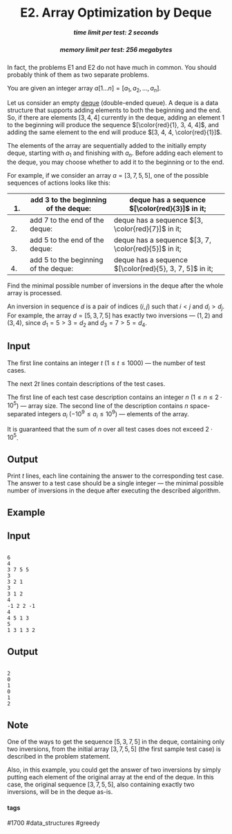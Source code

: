 <h1 style='text-align: center;'> E2. Array Optimization by Deque</h1>

<h5 style='text-align: center;'>time limit per test: 2 seconds</h5>
<h5 style='text-align: center;'>memory limit per test: 256 megabytes</h5>

In fact, the problems E1 and E2 do not have much in common. You should probably think of them as two separate problems.

You are given an integer array $a[1 \ldots n] = [a_1, a_2, \ldots, a_n]$.

Let us consider an empty [deque](https://tinyurl.com/pfeucbux) (double-ended queue). A deque is a data structure that supports adding elements to both the beginning and the end. So, if there are elements $[3, 4, 4]$ currently in the deque, adding an element $1$ to the beginning will produce the sequence $[\color{red}{1}, 3, 4, 4]$, and adding the same element to the end will produce $[3, 4, 4, \color{red}{1}]$.

The elements of the array are sequentially added to the initially empty deque, starting with $a_1$ and finishing with $a_n$. Before adding each element to the deque, you may choose whether to add it to the beginning or to the end.

For example, if we consider an array $a = [3, 7, 5, 5]$, one of the possible sequences of actions looks like this: 

| $\quad$ 1. | add $3$ to the beginning of the deque: | deque has a sequence $[\color{red}{3}]$ in it; |
| --- | --- | --- |
| $\quad$ 2. | add $7$ to the end of the deque: | deque has a sequence $[3, \color{red}{7}]$ in it; |
| $\quad$ 3. | add $5$ to the end of the deque: | deque has a sequence $[3, 7, \color{red}{5}]$ in it; |
| $\quad$ 4. | add $5$ to the beginning of the deque: | deque has a sequence $[\color{red}{5}, 3, 7, 5]$ in it; |



Find the minimal possible number of inversions in the deque after the whole array is processed. 

An inversion in sequence $d$ is a pair of indices $(i, j)$ such that $i < j$ and $d_i > d_j$. For example, the array $d = [5, 3, 7, 5]$ has exactly two inversions — $(1, 2)$ and $(3, 4)$, since $d_1 = 5 > 3 = d_2$ and $d_3 = 7 > 5 = d_4$.

## Input

The first line contains an integer $t$ ($1 \leq t \leq 1000$) — the number of test cases.

The next $2t$ lines contain descriptions of the test cases. 

The first line of each test case description contains an integer $n$ ($1 \le n \le 2 \cdot 10^5$) — array size. The second line of the description contains $n$ space-separated integers $a_i$ ($-10^9 \le a_i \le 10^9$) — elements of the array.

It is guaranteed that the sum of $n$ over all test cases does not exceed $2 \cdot 10^5$.

## Output

Print $t$ lines, each line containing the answer to the corresponding test case. The answer to a test case should be a single integer — the minimal possible number of inversions in the deque after executing the described algorithm.

## Example

## Input


```

6
4
3 7 5 5
3
3 2 1
3
3 1 2
4
-1 2 2 -1
4
4 5 1 3
5
1 3 1 3 2

```
## Output


```

2
0
1
0
1
2

```
## Note

One of the ways to get the sequence $[5, 3, 7, 5]$ in the deque, containing only two inversions, from the initial array $[3, 7, 5, 5]$ (the first sample test case) is described in the problem statement. 

Also, in this example, you could get the answer of two inversions by simply putting each element of the original array at the end of the deque. In this case, the original sequence $[3, 7, 5, 5]$, also containing exactly two inversions, will be in the deque as-is.



#### tags 

#1700 #data_structures #greedy 